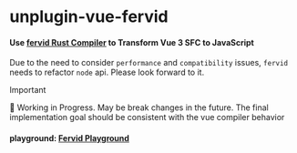 # unplugin-vue-fervid

#### Use [fervid Rust Compiler](https://github.com/phoenix-ru/fervid) to Transform Vue 3 SFC to JavaScript

Due to the need to consider `performance` and `compatibility` issues, `fervid` needs to refactor `node` api. Please look forward to it. 
> [!IMPORTANT]
> 🚧 Working in Progress. 
  May be break changes in the future. The final implementation goal should be consistent with the vue compiler behavior

#### playground: [Fervid Playground](https://phoenix-ru.github.io/fervid/) 
